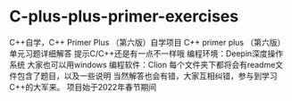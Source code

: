 # C-plus-plus-primer-exercises
C++自学，C++ Primer Plus （第六版）自学项目  C++ primer plus （第六版）单元习题详细解答 提示C/C++还是有一点不一样哦 编程环境：Deepin深度操作系统 大家也可以用windows 编程软件：Clion 每个文件夹下都将会有readme文件包含了题目，以及一些说明 当然解答也会有错，大家互相纠错，参与到学习C++的大军来。 项目始于2022年春节期间
